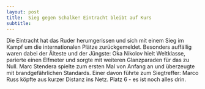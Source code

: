```yaml
---
layout: post
title:  Sieg gegen Schalke! Eintracht bleibt auf Kurs
subtitle:  
---
```


Die Eintracht hat das Ruder herumgerissen und sich mit einem Sieg im Kampf um die internationalen Plätze zurückgemeldet. Besonders auffällig waren dabei der Älteste und der Jüngste: Oka Nikolov hielt Weltklasse, parierte einen Elfmeter und sorgte mit weiteren Glanzparaden für das zu Null. Marc Stendera spielte zum ersten Mal von Anfang an und überzeugte mit brandgefährlichen Standards. Einer davon führte zum Siegtreffer: Marco Russ köpfte aus kurzer Distanz ins Netz. Platz 6 - es ist noch alles drin.


